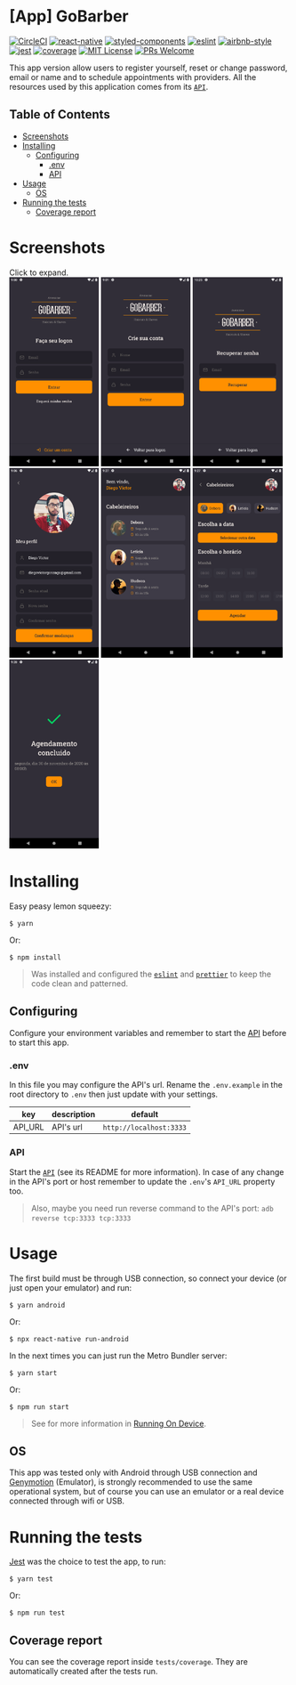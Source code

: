 # [App] GoBarber
[![CircleCI](https://img.shields.io/circleci/build/github/DiegoVictor/gobarber-app?style=flat-square&logo=circleci)](https://app.circleci.com/pipelines/github/DiegoVictor/gobarber-app)
[![react-native](https://img.shields.io/badge/react--native-0.73.6-61dafb?style=flat-square&logo=react)](https://reactnative.dev/)
[![styled-components](https://img.shields.io/badge/styled_components-6.1.8-db7b86?style=flat-square&logo=styled-components)](https://styled-components.com/)
[![eslint](https://img.shields.io/badge/eslint-8.57.0-4b32c3?style=flat-square&logo=eslint)](https://eslint.org/)
[![airbnb-style](https://flat.badgen.net/badge/style-guide/airbnb/ff5a5f?icon=airbnb)](https://github.com/airbnb/javascript)
[![jest](https://img.shields.io/badge/jest-29.7.0-brightgreen?style=flat-square&logo=jest)](https://jestjs.io/)
[![coverage](https://img.shields.io/codecov/c/gh/DiegoVictor/gobarber-app?logo=codecov&style=flat-square)](https://codecov.io/gh/DiegoVictor/gobarber-app)
[![MIT License](https://img.shields.io/badge/license-MIT-green?style=flat-square)](https://raw.githubusercontent.com/DiegoVictor/gobarber-app/main/LICENSE)
[![PRs Welcome](https://img.shields.io/badge/PRs-welcome-brightgreen.svg?style=flat-square)](http://makeapullrequest.com)

This app version allow users to register yourself, reset or change password, email or name and to schedule appointments with providers. All the resources used by this application comes from its [`API`](https://github.com/DiegoVictor/gobarber-api).

## Table of Contents

* [Screenshots](#screenshots)
* [Installing](#installing)
  * [Configuring](#configuring)
    * [.env](#env)
    * [API](#api)
* [Usage](#usage)
  * [OS](#os)
* [Running the tests](#running-the-tests)
  * [Coverage report](#coverage-report)

# Screenshots
Click to expand.<br />
<img src="https://raw.githubusercontent.com/DiegoVictor/gobarber-app/main/screenshots/login.png" width="32%" />
<img src="https://raw.githubusercontent.com/DiegoVictor/gobarber-app/main/screenshots/register.png" width="32%" />
<img src="https://raw.githubusercontent.com/DiegoVictor/gobarber-app/main/screenshots/forgot.png" width="32%" />
<img src="https://raw.githubusercontent.com/DiegoVictor/gobarber-app/main/screenshots/profile.png" width="32%" />
<img src="https://raw.githubusercontent.com/DiegoVictor/gobarber-app/main/screenshots/dashboard.png" width="32%" />
<img src="https://raw.githubusercontent.com/DiegoVictor/gobarber-app/main/screenshots/schedule.png" width="32%" />
<img src="https://raw.githubusercontent.com/DiegoVictor/gobarber-app/main/screenshots/success.png" width="32%" />

# Installing

Easy peasy lemon squeezy:
```
$ yarn
```
Or:
```
$ npm install
```
> Was installed and configured the [`eslint`](https://eslint.org/) and [`prettier`](https://prettier.io/) to keep the code clean and patterned.

## Configuring
Configure your environment variables and remember to start the [API](https://github.com/DiegoVictor/gobarber-api) before to start this app.

### .env
In this file you may configure the API's url. Rename the `.env.example` in the root directory to `.env` then just update with your settings.

key|description|default
---|---|---
API_URL|API's url|`http://localhost:3333`

### API
Start the [`API`](https://github.com/DiegoVictor/gobarber-api) (see its README for more information). In case of any change in the API's port or host remember to update the `.env`'s `API_URL` property too.
> Also, maybe you need run reverse command to the API's port: `adb reverse tcp:3333 tcp:3333`

# Usage
The first build must be through USB connection, so connect your device (or just open your emulator) and run:
```
$ yarn android
```
Or:
```
$ npx react-native run-android
```

In the next times you can just run the Metro Bundler server:
```
$ yarn start
```
Or:
```
$ npm run start
```
> See for more information in [Running On Device](https://reactnative.dev/docs/running-on-device).

## OS
This app was tested only with Android through USB connection and [Genymotion](https://www.genymotion.com/) (Emulator), is strongly recommended to use the same operational system, but of course you can use an emulator or a real device connected through wifi or USB.

# Running the tests
[Jest](https://jestjs.io/) was the choice to test the app, to run:
```
$ yarn test
```
Or:
```
$ npm run test
```

## Coverage report
You can see the coverage report inside `tests/coverage`. They are automatically created after the tests run.
